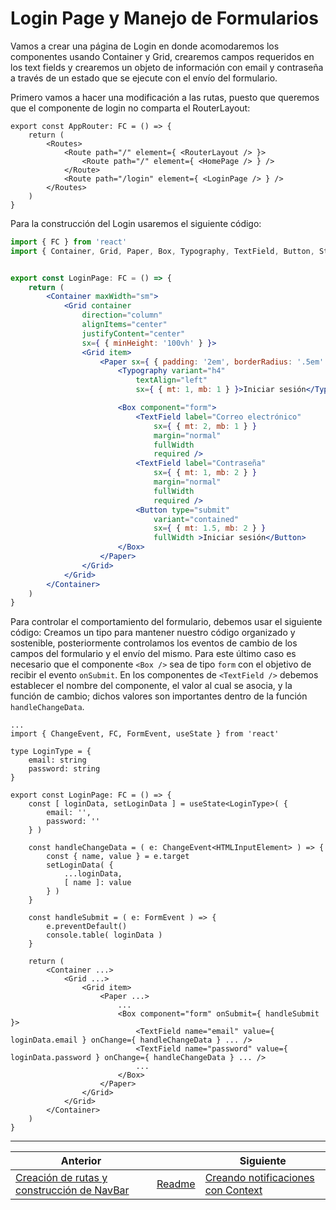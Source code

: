 # Login Page y Manejo de Formularios

Vamos a crear una página de Login en donde acomodaremos los componentes usando Container y Grid, crearemos campos requeridos en los text fields y crearemos un objeto de información con email y contraseña a través de un estado que se ejecute con el envío del formulario.

Primero vamos a hacer una modificación a las rutas, puesto que queremos que el componente de login no comparta el RouterLayout:

```tsx
export const AppRouter: FC = () => {
    return (
        <Routes>
            <Route path="/" element={ <RouterLayout /> }>
                <Route path="/" element={ <HomePage /> } />
            </Route>
            <Route path="/login" element={ <LoginPage /> } />
        </Routes>
    )
}
```

Para la construcción del Login usaremos el siguiente código:

```jsx
import { FC } from 'react'
import { Container, Grid, Paper, Box, Typography, TextField, Button, Stack } from '@mui/material'


export const LoginPage: FC = () => {
    return (
        <Container maxWidth="sm">
            <Grid container
                direction="column"
                alignItems="center"
                justifyContent="center"
                sx={ { minHeight: '100vh' } }>
                <Grid item>
                    <Paper sx={ { padding: '2em', borderRadius: '.5em' } }>
                        <Typography variant="h4"
                            textAlign="left"
                            sx={ { mt: 1, mb: 1 } }>Iniciar sesión</Typography>

                        <Box component="form">
                            <TextField label="Correo electrónico"
                                sx={ { mt: 2, mb: 1 } }
                                margin="normal"
                                fullWidth
                                required />
                            <TextField label="Contraseña"
                                sx={ { mt: 1, mb: 2 } }
                                margin="normal"
                                fullWidth
                                required />
                            <Button type="submit"
                                variant="contained"
                                sx={ { mt: 1.5, mb: 2 } }
                                fullWidth >Iniciar sesión</Button>
                        </Box>
                    </Paper>
                </Grid>
            </Grid>
        </Container>
    )
}
```

Para controlar el comportamiento del formulario, debemos usar el siguiente código: Creamos un tipo para mantener nuestro código organizado y sostenible, posteriormente controlamos los eventos de cambio de los campos del formulario y el envío del mismo. Para este último caso es necesario que el componente `<Box />` sea de tipo `form` con el objetivo de recibir el evento `onSubmit`. En los componentes de `<TextField />` debemos establecer el nombre del componente, el valor al cual se asocia, y la función de cambio; dichos valores son importantes dentro de la función `handleChangeData`.

```tsx
...
import { ChangeEvent, FC, FormEvent, useState } from 'react'

type LoginType = {
    email: string
    password: string
}

export const LoginPage: FC = () => {
    const [ loginData, setLoginData ] = useState<LoginType>( {
        email: '',
        password: ''
    } )

    const handleChangeData = ( e: ChangeEvent<HTMLInputElement> ) => {
        const { name, value } = e.target
        setLoginData( {
            ...loginData,
            [ name ]: value
        } )
    }

    const handleSubmit = ( e: FormEvent ) => {
        e.preventDefault()
        console.table( loginData )
    }

    return (
        <Container ...>
            <Grid ...>
                <Grid item>
                    <Paper ...>
                        ...
                        <Box component="form" onSubmit={ handleSubmit }>
                            <TextField name="email" value={ loginData.email } onChange={ handleChangeData } ... />
                            <TextField name="password" value={ loginData.password } onChange={ handleChangeData } ... />
                            ...
                        </Box>
                    </Paper>
                </Grid>
            </Grid>
        </Container>
    )
}
```

___

| Anterior                                                                                   |                        | Siguiente                                                                          |
| ------------------------------------------------------------------------------------------ | ---------------------- | ---------------------------------------------------------------------------------- |
| [Creación de rutas y construcción de NavBar](./P3T1_Creacion_rutas_construccion_NavBar.md) | [Readme](../README.md) | [Creando notificaciones con Context](./P5T1_Creando_notificaciones_con_Context.md) |
